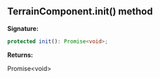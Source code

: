 
## TerrainComponent.init() method

**Signature:**

```typescript
protected init(): Promise<void>;
```
**Returns:**

Promise&lt;void&gt;


